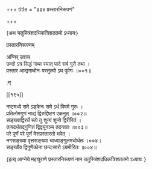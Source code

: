 +++
title = "३३४ प्रस्तारनिरूपणं"

+++

\{अथ चतुस्त्रिंशदधिकत्रिशततमो ऽध्यायः\}

प्रस्तारनिरूपणम्  
    
अग्निर् उवाच  
छन्दो ऽत्र सिद्धं गाथा स्यात् पादे सर्व गुरौ तथा ।  
प्रस्तार आद्यगाथोनः परतुल्यो ऽथ पूर्वगः ॥००१॥  
    
:न्  
    
[^१]: ग्रहवसो वसादिति ग॥  
    
[^२]: चण्डवृष्टिप्रयानक इति ट॥  

[[१९५]]
    
नष्टमध्ये समे ऽङ्केनः समे ऽर्ध विषमे गुरुः   ।  
प्रतिलोमगुणं नाद्यं द्विरुद्दिष्टग एकनुत् ॥००२॥  
सङ्ख्याद्विरर्धे रूपे तु शून्यं शून्ये द्विरीरितं   ।  
तावदर्धतद्गुणितं द्विद्व्यूनञ्च तदन्ततः ॥००३॥  
परे पूर्णं परे पूर्णं मेरुप्रस्तारतो भवेत् ।  
नगसङ्ख्या वृत्तसङ्ख्या चाध्वाङ्गुलमधोर्धतः   ।००४।  
सङ्ख्यैव द्विगुणैकोना छन्दःसारो ऽयमीरितः   ॥००४॥

\{इत्य् आग्नेये महापुराणे प्रस्तारनिरूपणं नाम चतुस्त्रिंशदधिकत्रिशततमो ऽध्यायः  }
    